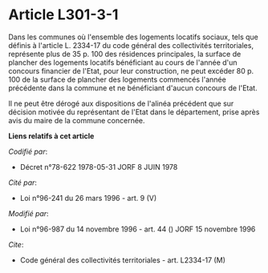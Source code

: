 # Article L301-3-1

Dans les communes où l'ensemble des logements locatifs sociaux, tels que définis à l'article L. 2334-17 du code général des
collectivités territoriales, représente plus de 35 p. 100 des résidences principales, la surface de plancher des logements
locatifs bénéficiant au cours de l'année d'un concours financier de l'Etat, pour leur construction, ne peut excéder 80 p. 100
de la surface de plancher des logements commencés l'année précédente dans la commune et ne bénéficiant d'aucun concours de
l'Etat.

Il ne peut être dérogé aux dispositions de l'alinéa précédent que sur décision motivée du représentant de l'Etat dans le
département, prise après avis du maire de la commune concernée.

**Liens relatifs à cet article**

_Codifié par_:

  - Décret n°78-622 1978-05-31 JORF 8 JUIN 1978

_Cité par_:

  - Loi n°96-241 du 26 mars 1996 - art. 9 (V)

_Modifié par_:

  - Loi n°96-987 du 14 novembre 1996 - art. 44 () JORF 15 novembre 1996

_Cite_:

  - Code général des collectivités territoriales - art. L2334-17 (M)
